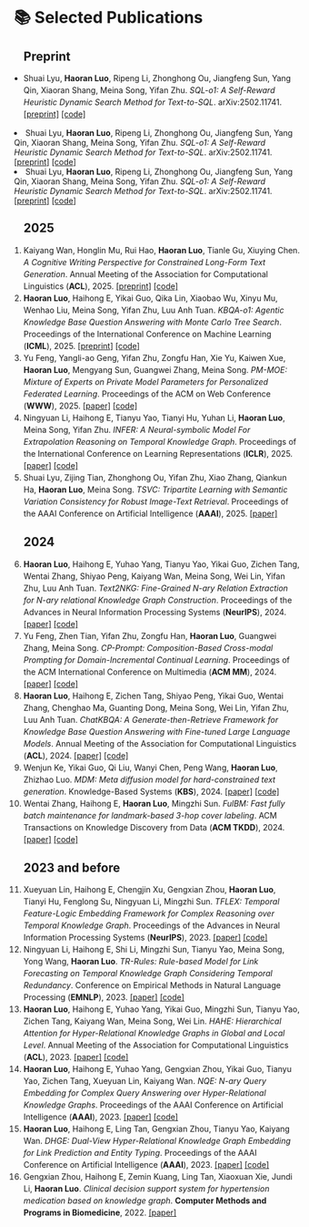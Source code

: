 <!-- 
# 📝 Publications 
<div class='paper-box'><div class='paper-box-image'><div><div class="badge">ICML 2025</div><img src='images/KBQA-o1.png' alt="sym" width="100%"></div></div>
<div class='paper-box-text' markdown="1">

[KBQA-o1: Agentic Knowledge Base Question Answering with Monte Carlo Tree Search](https://arxiv.org/abs/2501.18922) \\
**Haoran Luo**, Haihong E, Yikai Guo, Qika Lin, Xiaobao Wu, Xinyu Mu, Wenhao Liu, Meina Song, Yifan Zhu, Luu Anh Tuan\\
\[[paper](https://arxiv.org/pdf/2501.18922)\]\[[code](https://github.com/LHRLAB/KBQA-o1)\]
</div>
</div>

<div class='paper-box'><div class='paper-box-image'><div><div class="badge">NeurIPS 2024</div><img src='images/Text2NKG.png' alt="sym" width="100%"></div></div>
<div class='paper-box-text' markdown="1">

[Text2NKG: Fine-Grained N-ary Relation Extraction for N-ary relational Knowledge Graph Construction](https://proceedings.neurips.cc/paper_files/paper/2024/hash/305b2288122d46bf0641bdd86c9a7921-Abstract-Conference.html) \\
**Haoran Luo**, Haihong E, Yuhao Yang, Tianyu Yao, Yikai Guo, Zichen Tang, Wentai Zhang, Shiyao Peng, Kaiyang Wan, Meina Song, Wei Lin, Yifan Zhu, Luu Anh Tuan\\
\[[paper](https://proceedings.neurips.cc/paper_files/paper/2024/file/305b2288122d46bf0641bdd86c9a7921-Paper-Conference.pdf)\]\[[code](https://github.com/LHRLAB/Text2NKG)\]
</div>
</div>

<div class='paper-box'><div class='paper-box-image'><div><div class="badge">ACL 2024</div><img src='images/ChatKBQA.png' alt="sym" width="100%"></div></div>
<div class='paper-box-text' markdown="1">

[ChatKBQA: A Generate-then-Retrieve Framework for Knowledge Base Question Answering with Fine-tuned Large Language Models](https://aclanthology.org/2024.findings-acl.122/) \\
**Haoran Luo**, Haihong E, Zichen Tang, Shiyao Peng, Yikai Guo, Wentai Zhang, Chenghao Ma, Guanting Dong, Meina Song, Wei Lin, Yifan Zhu, Luu Anh Tuan\\
\[[paper](https://aclanthology.org/2024.findings-acl.122.pdf)\]\[[code](https://github.com/LHRLAB/ChatKBQA)\]
</div>
</div>

<div class='paper-box'><div class='paper-box-image'><div><div class="badge">ACL 2023</div><img src='images/HAHE.png' alt="sym" width="100%"></div></div>
<div class='paper-box-text' markdown="1">

[HAHE: Hierarchical Attention for Hyper-Relational Knowledge Graphs in Global and Local Level](https://aclanthology.org/2023.acl-long.450/) \\
**Haoran Luo**, Haihong E, Yuhao Yang, Yikai Guo, Mingzhi Sun, Tianyu Yao, Zichen Tang, Kaiyang Wan, Meina Song, Wei Lin\\
\[[paper](https://aclanthology.org/2023.acl-long.450.pdf)\]\[[code](https://github.com/LHRLAB/HAHE)\]
</div>
</div>

<div class='paper-box'><div class='paper-box-image'><div><div class="badge">AAAI 2023</div><img src='images/NQE.png' alt="sym" width="100%"></div></div>
<div class='paper-box-text' markdown="1">

[NQE: N-ary Query Embedding for Complex Query Answering over Hyper-Relational Knowledge Graphs](https://ojs.aaai.org/index.php/AAAI/article/view/25576) \\
**Haoran Luo**, Haihong E, Yuhao Yang, Gengxian Zhou, Yikai Guo, Tianyu Yao, Zichen Tang, Xueyuan Lin, Kaiyang Wan\\
\[[paper](https://ojs.aaai.org/index.php/AAAI/article/view/25576/25348)\]\[[code](https://github.com/LHRLAB/NQE)\]
</div>
</div>

<div class='paper-box'><div class='paper-box-image'><div><div class="badge">AAAI 2023</div><img src='images/DHGE.png' alt="sym" width="100%"></div></div>
<div class='paper-box-text' markdown="1">

[DHGE: Dual-View Hyper-Relational Knowledge Graph Embedding for Link Prediction and Entity Typing](https://ojs.aaai.org/index.php/AAAI/article/view/25795) \\
**Haoran Luo**, Haihong E, Ling Tan, Gengxian Zhou, Tianyu Yao, Kaiyang Wan\\
\[[paper](https://ojs.aaai.org/index.php/AAAI/article/view/25795/25567)\]\[[code](https://github.com/LHRLAB/DHGE)\]
</div>
</div> -->

# 📚 Selected Publications

<script>
document.addEventListener("DOMContentLoaded", function() {
  const items = document.querySelectorAll(".index");
  items.forEach((el, index) => {
    el.insertAdjacentHTML("afterbegin", `${index + 1}.`);
  });
});
</script>


<ul style="list-style-type: disc; padding-left: 1.2em; line-height: 1.5em;">
<h2>Preprint</h2>
<li> Shuai Lyu, <strong>Haoran Luo</strong>, Ripeng Li, Zhonghong Ou, Jiangfeng Sun, Yang Qin, Xiaoran Shang, Meina Song, Yifan Zhu. <em>SQL-o1: A Self-Reward Heuristic Dynamic Search Method for Text-to-SQL</em>. arXiv:2502.11741. <a href="https://arxiv.org/abs/2502.11741">[preprint]</a> <a href="https://github.com/ShuaiLyu0110/SQL-o1">[code]</a> </li>
</ul>

<li> Shuai Lyu, <strong>Haoran Luo</strong>, Ripeng Li, Zhonghong Ou, Jiangfeng Sun, Yang Qin, Xiaoran Shang, Meina Song, Yifan Zhu. <em>SQL-o1: A Self-Reward Heuristic Dynamic Search Method for Text-to-SQL</em>. arXiv:2502.11741. <a href="https://arxiv.org/abs/2502.11741">[preprint]</a> <a href="https://github.com/ShuaiLyu0110/SQL-o1">[code]</a> </li>
</ul>

<li> Shuai Lyu, <strong>Haoran Luo</strong>, Ripeng Li, Zhonghong Ou, Jiangfeng Sun, Yang Qin, Xiaoran Shang, Meina Song, Yifan Zhu. <em>SQL-o1: A Self-Reward Heuristic Dynamic Search Method for Text-to-SQL</em>. arXiv:2502.11741. <a href="https://arxiv.org/abs/2502.11741">[preprint]</a> <a href="https://github.com/ShuaiLyu0110/SQL-o1">[code]</a> </li>
</ul>


<ol style="list-style-position: outside; padding-left: 1.2em; line-height: 1.5em;">

<h2>2025</h2>

<li> Kaiyang Wan, Honglin Mu, Rui Hao, <strong>Haoran Luo</strong>, Tianle Gu, Xiuying Chen. <em>A Cognitive Writing Perspective for Constrained Long-Form Text Generation</em>. Annual Meeting of the Association for Computational Linguistics (<strong>ACL</strong>), 2025. <a href="https://arxiv.org/abs/2502.12568">[preprint]</a> <a href="https://github.com/KaiyangWan/CogWriter">[code]</a> </li>

<li> <strong>Haoran Luo</strong>, Haihong E, Yikai Guo, Qika Lin, Xiaobao Wu, Xinyu Mu, Wenhao Liu, Meina Song, Yifan Zhu, Luu Anh Tuan. <em>KBQA-o1: Agentic Knowledge Base Question Answering with Monte Carlo Tree Search</em>. Proceedings of the International Conference on Machine Learning (<strong>ICML</strong>), 2025. <a href="https://arxiv.org/abs/2501.18922">[preprint]</a> <a href="https://github.com/LHRLAB/KBQA-o1">[code]</a> </li> 

<li> Yu Feng, Yangli-ao Geng, Yifan Zhu, Zongfu Han, Xie Yu, Kaiwen Xue, <strong>Haoran Luo</strong>, Mengyang Sun, Guangwei Zhang, Meina Song. <em>PM-MOE: Mixture of Experts on Private Model Parameters for Personalized Federated Learning</em>. Proceedings of the ACM on Web Conference (<strong>WWW</strong>), 2025. <a href="https://dl.acm.org/doi/abs/10.1145/3696410.3714561">[paper]</a> <a href="https://github.com/dannis97500/PM-MOE">[code]</a> </li>

<li> Ningyuan Li, Haihong E, Tianyu Yao, Tianyi Hu, Yuhan Li, <strong>Haoran Luo</strong>, Meina Song, Yifan Zhu. <em>INFER: A Neural-symbolic Model For Extrapolation Reasoning on Temporal Knowledge Graph</em>. Proceedings of the International Conference on Learning Representations (<strong>ICLR</strong>), 2025. <a href="https://openreview.net/forum?id=ExHUtB2vnz">[paper]</a> <a href="https://github.com/JasonLee-22/INFER">[code]</a> </li>

<li> Shuai Lyu, Zijing Tian, Zhonghong Ou, Yifan Zhu, Xiao Zhang, Qiankun Ha, <strong>Haoran Luo</strong>, Meina Song. <em>TSVC: Tripartite Learning with Semantic Variation Consistency for Robust Image-Text Retrieval</em>. Proceedings of the AAAI Conference on Artificial Intelligence (<strong>AAAI</strong>), 2025. <a href="https://ojs.aaai.org/index.php/AAAI/article/view/34121">[paper]</a> </li>

<h2>2024</h2>

<li> <strong>Haoran Luo</strong>, Haihong E, Yuhao Yang, Tianyu Yao, Yikai Guo, Zichen Tang, Wentai Zhang, Shiyao Peng, Kaiyang Wan, Meina Song, Wei Lin, Yifan Zhu, Luu Anh Tuan. <em>Text2NKG: Fine-Grained N-ary Relation Extraction for N-ary relational Knowledge Graph Construction</em>. Proceedings of the Advances in Neural Information Processing Systems (<strong>NeurIPS</strong>), 2024. <a href="https://proceedings.neurips.cc/paper_files/paper/2024/hash/305b2288122d46bf0641bdd86c9a7921-Abstract-Conference.html">[paper]</a> <a href="https://github.com/LHRLAB/Text2NKG">[code]</a> </li>

<li> Yu Feng, Zhen Tian, Yifan Zhu, Zongfu Han, <strong>Haoran Luo</strong>, Guangwei Zhang, Meina Song. <em>CP-Prompt: Composition-Based Cross-modal Prompting for Domain-Incremental Continual Learning</em>. Proceedings of the ACM International Conference on Multimedia (<strong>ACM MM</strong>), 2024. <a href="https://dl.acm.org/doi/abs/10.1145/3664647.3681481">[paper]</a> <a href="https://github.com/dannis97500/CP_Prompt">[code]</a> </li>

<li> <strong>Haoran Luo</strong>, Haihong E, Zichen Tang, Shiyao Peng, Yikai Guo, Wentai Zhang, Chenghao Ma, Guanting Dong, Meina Song, Wei Lin, Yifan Zhu, Luu Anh Tuan. <em>ChatKBQA: A Generate-then-Retrieve Framework for Knowledge Base Question Answering with Fine-tuned Large Language Models</em>. Annual Meeting of the Association for Computational Linguistics (<strong>ACL</strong>), 2024. <a href="https://aclanthology.org/2024.findings-acl.122/">[paper]</a> <a href="https://github.com/LHRLAB/ChatKBQA">[code]</a> </li>

<li> Wenjun Ke, Yikai Guo, Qi Liu, Wanyi Chen, Peng Wang, <strong>Haoran Luo</strong>, Zhizhao Luo. <em>MDM: Meta diffusion model for hard-constrained text generation</em>. Knowledge-Based Systems (<strong>KBS</strong>), 2024. <a href="https://www.sciencedirect.com/science/article/abs/pii/S0950705123008973">[paper]</a> <a href="https://github.com/seukgcode/MDM">[code]</a> </li>

<li> Wentai Zhang, Haihong E, <strong>Haoran Luo</strong>, Mingzhi Sun. <em>FulBM: Fast fully batch maintenance for landmark-based 3-hop cover labeling</em>. ACM Transactions on Knowledge Discovery from Data (<strong>ACM TKDD</strong>), 2024. <a href="https://dl.acm.org/doi/abs/10.1145/3650035">[paper]</a> <a href="https://github.com/ZHANGWENTAI/FulBM">[code]</a> </li>

<h2>2023 and before</h2>

<li> Xueyuan Lin, Haihong E, Chengjin Xu, Gengxian Zhou, <strong>Haoran Luo</strong>, Tianyi Hu, Fenglong Su, Ningyuan Li, Mingzhi Sun. <em>TFLEX: Temporal Feature-Logic Embedding Framework for Complex Reasoning over Temporal Knowledge Graph</em>. Proceedings of the Advances in Neural Information Processing Systems (<strong>NeurIPS</strong>), 2023. <a href="https://proceedings.neurips.cc/paper_files/paper/2023/hash/e71a42c64851834013e2658b69d7fe93-Abstract-Conference.html">[paper]</a> <a href="https://github.com/LinXueyuanStdio/TFLEX">[code]</a> </li>

<li> Ningyuan Li, Haihong E, Shi Li, Mingzhi Sun, Tianyu Yao, Meina Song, Yong Wang, <strong>Haoran Luo</strong>. <em>TR-Rules: Rule-based Model for Link Forecasting on Temporal Knowledge Graph Considering Temporal Redundancy</em>. Conference on Empirical Methods in Natural Language Processing (<strong>EMNLP</strong>), 2023. <a href="https://aclanthology.org/2023.findings-emnlp.529/">[paper]</a> <a href="https://github.com/JasonLee-22/TR-Rules">[code]</a> </li>

<li> <strong>Haoran Luo</strong>, Haihong E, Yuhao Yang, Yikai Guo, Mingzhi Sun, Tianyu Yao, Zichen Tang, Kaiyang Wan, Meina Song, Wei Lin. <em>HAHE: Hierarchical Attention for Hyper-Relational Knowledge Graphs in Global and Local Level</em>. Annual Meeting of the Association for Computational Linguistics (<strong>ACL</strong>), 2023. <a href="https://aclanthology.org/2023.acl-long.450/">[paper]</a> <a href="https://github.com/LHRLAB/HAHE">[code]</a> </li>

<li> <strong>Haoran Luo</strong>, Haihong E, Yuhao Yang, Gengxian Zhou, Yikai Guo, Tianyu Yao, Zichen Tang, Xueyuan Lin, Kaiyang Wan. <em>NQE: N-ary Query Embedding for Complex Query Answering over Hyper-Relational Knowledge Graphs</em>. Proceedings of the AAAI Conference on Artificial Intelligence (<strong>AAAI</strong>), 2023. <a href="https://ojs.aaai.org/index.php/AAAI/article/view/25576">[paper]</a> <a href="https://github.com/LHRLAB/NQE">[code]</a> </li>

<li> <strong>Haoran Luo</strong>, Haihong E, Ling Tan, Gengxian Zhou, Tianyu Yao, Kaiyang Wan. <em>DHGE: Dual-View Hyper-Relational Knowledge Graph Embedding for Link Prediction and Entity Typing</em>. Proceedings of the AAAI Conference on Artificial Intelligence (<strong>AAAI</strong>), 2023. <a href="https://ojs.aaai.org/index.php/AAAI/article/view/25795">[paper]</a> <a href="https://github.com/LHRLAB/DHGE">[code]</a> </li>

<li> Gengxian Zhou, Haihong E, Zemin Kuang, Ling Tan, Xiaoxuan Xie, Jundi Li, <strong>Haoran Luo</strong>. <em>Clinical decision support system for hypertension medication based on knowledge graph</em>. <strong>Computer Methods and Programs in Biomedicine</strong>, 2022. <a href="https://www.sciencedirect.com/science/article/abs/pii/S0169260722006010">[paper]</a> </li>

</ol>